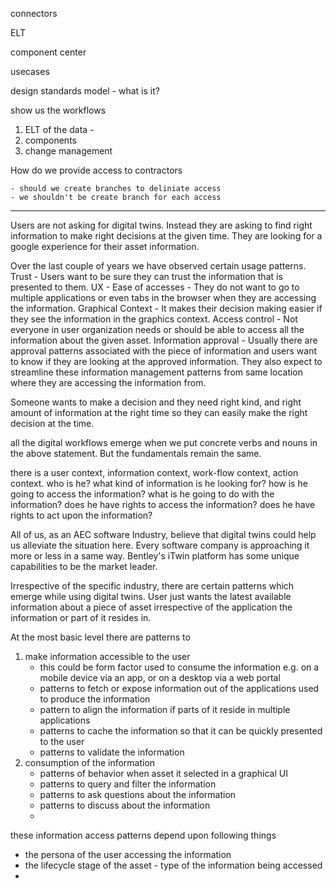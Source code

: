 connectors 

ELT

component center

usecases

design standards model - what is it?

show us the workflows 

1. ELT of the data - 
2. components
3. change management 

How do we provide access to contractors 

    - should we create branches to deliniate access
    - we shouldn't be create branch for each access

----------------------

Users are not asking for digital twins.
Instead they are asking to find right information to make right decisions at the given time.
They are looking for a google experience for their asset information. 

Over the last couple of years we have observed certain usage patterns.
Trust - Users want to be sure they can trust the information that is presented to them.
UX - Ease of accesses - They do not want to go to multiple applications or even tabs in the browser when they are accessing the information. 
Graphical Context - It makes their decision making easier if they see the information in the graphics context. 
Access control - Not everyone in user organization needs or should be able to access all the information about the given asset.
Information approval - Usually there are approval patterns associated with the piece of information and users want to know if they are looking at the approved information. 
They also expect to streamline these information management patterns from same location where they are accessing the information from.

Someone wants to make a decision and they need right kind, and right amount of information at the right time so they can easily make the right decision at the time.

all the digital workflows emerge when we put concrete verbs and nouns in the above statement. But the fundamentals remain the same. 

there is a user context, information context, work-flow context, action context. 
who is he? 
what kind of information is he looking for? 
how is he going to access the information?
what is he going to do with the information? 
does he have rights to access the information? 
does he have rights to act upon the information?

All of us, as an AEC software Industry, believe that digital twins could help us alleviate the situation here. Every software company is approaching it more or less in a same way. Bentley's iTwin platform has some unique capabilities to be the market leader.

Irrespective of the specific industry, there are certain patterns which emerge while using digital twins. User just wants the latest available information about a piece of asset irrespective of the application the information or part of it resides in. 

At the most basic level there are patterns to 

1. make information accessible to the user
   - this could be form factor used to consume the information e.g. on a mobile device via an app, or on a desktop via a web portal 
   - patterns to fetch or expose information out of the applications used to produce the information 
   - pattern to align the information if parts of it reside in multiple applications 
   - patterns to cache the information so that it can be quickly presented to the user
   - patterns to validate the information  
2. consumption of the information 
   - patterns of behavior when asset it selected in a graphical UI 
   - patterns to query and filter the information
   - patterns to ask questions about the information 
   - patterns to discuss about the information 
   - 

these information access patterns depend upon following things 

- the persona of the user accessing the information
- the lifecycle stage of the asset - type of the information being accessed 
- 
